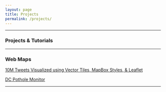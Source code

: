 ```yaml
---
layout: page
title: Projects
permalink: /projects/
---
```


----------

### Projects & Tutorials

----------
### Web Maps

[10M Tweets Visualized using Vector Tiles, MapBox Styles, & Leaflet](https://andrewryanx.github.io/site/web_maps/twitter_mbtiles/index.html)

[DC Pothole Monitor](https://andrewryanx.github.io/site/web_maps/dc_potholes/index.html)

----------
